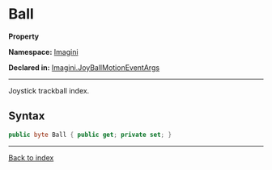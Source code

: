 # Ball

**Property**

**Namespace:** [Imagini](Imagini.md)

**Declared in:** [Imagini.JoyBallMotionEventArgs](Imagini.JoyBallMotionEventArgs.md)

------



Joystick trackball index.


## Syntax

```csharp
public byte Ball { public get; private set; }
```

------

[Back to index](index.md)